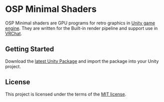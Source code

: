 # OSP Minimal Shaders

OSP Minimal shaders are GPU programs for retro graphics in [Unity game engine](https://unity.com/). They are written for the Built-in render pipeline and support use in [VRChat](https://vrchat.com).

## Getting Started

Download the [latest Unity Package](https://github.com/vavassor/OspMinimalShaders/releases/latest) and import the package into your Unity project.

## License

This project is licensed under the terms of the [MIT license](LICENSE.md).
